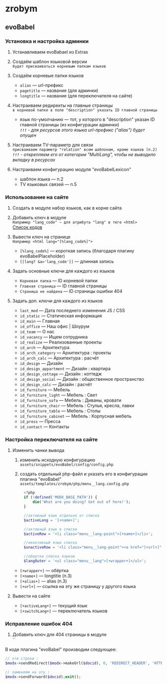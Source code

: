# zrobym

## evoBabel

### Установка и настройка админки

1. Устанавливаем evoBabael из Extras

2. Создаём шаблон языковой версии  
   `будет присваиваться корневым папкам языков`

3. Создаём корневые папки языков

   - `alias` — url-префикс
   - `pagetitle` — название (для админки)
   - `longtitle` — название (для переключателя на сайте)

4. Настраиваем редиректы на главные страницы  
   `в корневой папке в поле "description" указать ID главной страницы`

   - язык по-умолчанию — тот, у которого в "description" указан ID главной страницы (из конфигурации админки)  
     _**`!!!`** - для ресурсов этого языка url-префикс ("alias") будет опущен_

5. Настраиваем TV-параметр для связи  
   `присваиваем параметр "relation" всем шаблонам, кроме языков (п.2)`  
   _**`!!!`** - открепляем его от категории "MultiLang", чтобы не выводило вкладку в ресурсах_

6. Настраиваем конфигурацию модуля "evoBabelLexicon"
   - шаблон языка — п.2
   - TV языковых связей — п.5

### Использование на сайте

1. Создать в модуле набор языков, как в корне сайта

2. Добавить ключ в модуле  
   `Например "lang_code" — для атрибута "lang" в теге <html>`  
   [Список кодов](http://htmlbook.ru/html/value/lang)

3. Вывести ключ на странице  
   `Например <html lang="[%lang_code%]">`

   - `[%lang_code%]` — короткая запись (благодаря плагину evoBabelPlaceholder)
   - `[[lang? &a='lang_code']]` — длинная запись

4. Задать основные ключи для каждого из языков

   - `Корневая папка` — ID корневой папки
   - `Главная страница` — ID главной страницы
   - `Страница не найдена` — ID страницы ошибки 404

5. Задать доп. ключи для каждого из языков

   - `last_mod` — Дата последнего изменения JS / CSS
   - `id_static` — Статическая информация
   - `id_main` — Главная
   - `id_office` — Наш офис | Шоурум
   - `id_team` — О нас
   - `id_vacancy` — Ищем сотрудника
   - `id_realize` — Реализованные проекты
   - `id_arch` — Архитектура
   - `id_arch_category` — Архитектура : проекты
   - `id_arch_calc` — Архитектура : расчёт
   - `id_design` — Дизайн
   - `id_design_appartment` — Дизайн : квартира
   - `id_design_cottage` — Дизайн : коттедж
   - `id_design_social` — Дизайн : общественное пространство
   - `id_design_calc` — Дизайн : расчёт
   - `id_furniture` — Мебель
   - `id_furniture_light` — Мебель : Свет
   - `id_furniture_sofa` — Мебель : Диваны, кровати
   - `id_furniture_chair` — Мебель : Стулья, кресла, лавки
   - `id_furniture_table` — Мебель : Столы
   - `id_furniture_cabinet` — Мебель : Корпусная мебель
   - `id_press` — Пресса
   - `id_contact` — Контакты

### Настройка переключателя на сайте

1. Изменить чанки вывода

   1. изменить исходную конфигурацию  
      `assets/snippets/evoBabel/config/config.php`

   2. создать отдельный php-файл и указать его в конфигурации плагина "evoBabel"  
      `assets/templates/zrobym/php/menu__lang.config.php`

   ```php
        <?php
        if (!defined('MODX_BASE_PATH')) {
            die('What are you doing? Get out of here!');
        }

        //активный язык отдельно от списка
        $activeLang = '[+name+]';

        //активный язык в списке
        $activeRow = '<li class="menu__lang-point">[+name+]</li>';

        //неактивный язык списка
        $unactiveRow = '<li class="menu__lang-point"><a href="[+url+]" class="menu__lang-link">[+name+]</a></li>';

        //обертка списка языков
        $langOuter = '<ul class="menu__lang">[+wrapper+]</ul>';
   ```

   - `[+wrapper+]` — обёртка
   - `[+name+]` — longtitle (п.3)
   - `[+alias+]` — alias (п.3)
   - `[+url+]` — ссылка на эту же страницу у другого языка

2. Вывести на сайте
   - `[+activeLang+]` — текущий язык
   - `[+switchLang+]` — переключатель языков

### Исправление ошибок 404

1. Добавить ключ для 404 страницы в модуле  
   ``

В коде плагина "evoBabel" производим следующее:

```php
// эти строки :
$modx->sendRedirect($modx->makeUrl($docid), 0, 'REDIRECT_HEADER', 'HTTP/1.0 404 Not Found');exit();

// заменяем на эту :
$modx->sendForward($docid);exit();
```
